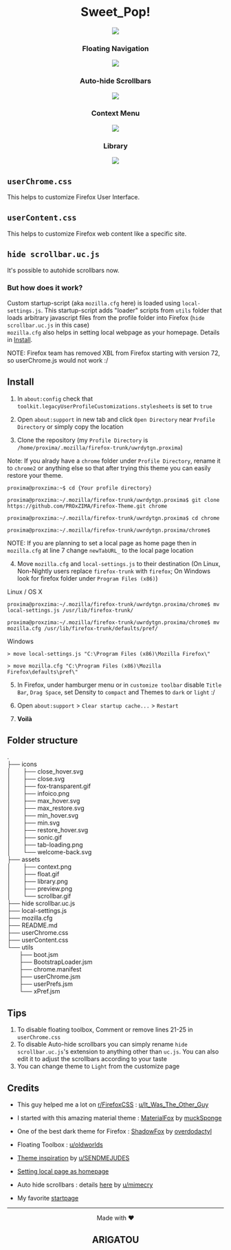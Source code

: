 <h1 align="center">Sweet_Pop!</h1>

<!-- <h3 align="center">Preview</h3> -->
<p align="center"><img src="./assets/preview.png"></p>

<h3 align="center">Floating Navigation</h3>
<p align="center"><img src="./assets/float.gif"></p>

<h3 align="center">Auto-hide Scrollbars</h3>
<p align="center"><img src="./assets/scrollbar.gif"></p>

<h3 align="center">Context Menu</h3>
<p align="center"><img src="./assets/context.png"></p>

<h3 align="center">Library</h3>
<p align="center"><img src="./assets/library.png"></p>

## `userChrome.css`
This helps to customize Firefox User Interface.

## `userContent.css`
This helps to customize Firefox web content like a specific site.

## `hide scrollbar.uc.js`
It's possible to autohide scrollbars now.

### **But how does it work?**
Custom startup-script (aka `mozilla.cfg` here) is loaded using `local-settings.js`. This startup-script adds "loader" scripts from `utils` folder that loads arbitrary javascript files from the profile folder into Firefox (`hide scrollbar.uc.js` in this case)<br>
`mozilla.cfg` also helps in setting local webpage as your homepage. Details in [Install](#Install).

NOTE: Firefox team has removed XBL from Firefox starting with version 72, so userChrome.js would not work :/

## Install
1) In `about:config` check that `toolkit.legacyUserProfileCustomizations.stylesheets` is set to `true`

2) Open `about:support` in new tab and click `Open Directory` near `Profile Directory` or simply copy the location

3) Clone the repository (my `Profile Directory` is `/home/proxima/.mozilla/firefox-trunk/uwrdytgn.proxima`)

Note: If you alrady have a `chrome` folder under `Profile Directory`, rename it to `chrome2` or anything else so that after trying this theme you can easily restore your theme.

```console
proxima@proxzima:~$ cd {Your profile directory}

proxima@proxzima:~/.mozilla/firefox-trunk/uwrdytgn.proxima$ git clone https://github.com/PROxZIMA/Firefox-Theme.git chrome

proxima@proxzima:~/.mozilla/firefox-trunk/uwrdytgn.proxima$ cd chrome

proxima@proxzima:~/.mozilla/firefox-trunk/uwrdytgn.proxima/chrome$
```

NOTE: If you are planning to set a local page as home page then in `mozilla.cfg` at line 7 change `newTabURL_` to the local page location

4) Move `mozilla.cfg` and `local-settings.js` to their destination (On Linux, Non-Nightly users replace `firefox-trunk` with `firefox`; On Windows look for firefox folder under `Program Files (x86)`)

Linux / OS X
```console
proxima@proxzima:~/.mozilla/firefox-trunk/uwrdytgn.proxima/chrome$ mv local-settings.js /usr/lib/firefox-trunk/

proxima@proxzima:~/.mozilla/firefox-trunk/uwrdytgn.proxima/chrome$ mv mozilla.cfg /usr/lib/firefox-trunk/defaults/pref/
```
Windows
```console
> move local-settings.js "C:\Program Files (x86)\Mozilla Firefox\"

> move mozilla.cfg "C:\Program Files (x86)\Mozilla Firefox\defaults\pref\"
```

5) In Firefox, under hamburger menu or in `customize toolbar` disable `Title Bar`, `Drag Space`, set Density to `compact` and Themes to `dark` or `light` :/

6) Open `about:support` > `Clear startup cache...` > `Restart`

7) **Voilà**

## Folder structure
.<br>
├── icons<br>
│  ├── close_hover.svg<br>
│  ├── close.svg<br>
│  ├── fox-transparent.gif<br>
│  ├── infoico.png<br>
│  ├── max_hover.svg<br>
│  ├── max_restore.svg<br>
│  ├── min_hover.svg<br>
│  ├── min.svg<br>
│  ├── restore_hover.svg<br>
│  ├── sonic.gif<br>
│  ├── tab-loading.png<br>
│  └── welcome-back.svg<br>
├── assets<br>
│  ├── context.png<br>
│  ├── float.gif<br>
│  ├── library.png<br>
│  ├── preview.png<br>
│  └── scrollbar.gif<br>
├── hide scrollbar.uc.js<br>
├── local-settings.js<br>
├── mozilla.cfg<br>
├── README.md<br>
├── userChrome.css<br>
├── userContent.css<br>
└── utils<br>
  ├── boot.jsm<br>
  ├── BootstrapLoader.jsm<br>
  ├── chrome.manifest<br>
  ├── userChrome.jsm<br>
  ├── userPrefs.jsm<br>
  └── xPref.jsm<br>

## Tips
1) To disable floating toolbox, Comment or remove lines 21-25 in `userChrome.css`
2) To disable Auto-hide scrollbars you can simply rename `hide scrollbar.uc.js`'s extension to anything other than `uc.js`. You can also edit it to adjust the scrollbars according to your taste
3) You can change theme to `Light` from the customize page

## Credits
- This guy helped me a lot on [r/FirefoxCSS](https://www.reddit.com/r/FirefoxCSS/) : [u/It_Was_The_Other_Guy](https://www.reddit.com/user/It_Was_The_Other_Guy)

- I started with this amazing material theme : [MaterialFox](https://github.com/muckSponge/MaterialFox) by [muckSponge](https://github.com/muckSponge)

- One of the best dark theme for Firefox : [ShadowFox](https://overdodactyl.github.io/ShadowFox) by [overdodactyl](https://github.com/overdodactyl)

- Floating Toolbox : [u/oldworlds](https://www.reddit.com/r/FirefoxCSS/comments/koa71w/minimalfox_a_compact_and_minimal_theme/)

- [Theme inspiration](https://www.reddit.com/r/FirefoxCSS/comments/ci7i69/another_oneline_theme/) by [u/SENDMEJUDES](https://www.reddit.com/user/SENDMEJUDES/)

- [Setting local page as homepage](https://www.reddit.com/r/firefox/comments/ge86z4/newtab_page_to_local_file_firefox_76_redux/)

- Auto hide scrollbars : details [here](https://www.reddit.com/r/FirefoxCSS/comments/jptrf8/is_it_still_possible_to_autohide_and_show/) by [u/mimecry](https://www.reddit.com/user/mimecry/)

- My favorite [startpage](https://www.reddit.com/r/startpages/comments/hfuoqg/a_simple_startpage_i_have_been_working_on/)

___
<p align="center">Made with ❤️</p>
<h2 align="center">ARIGATOU</h2>